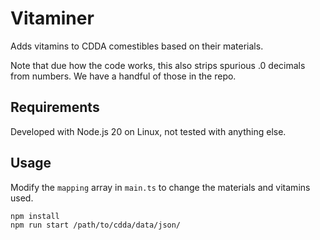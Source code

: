 # Vitaminer

Adds vitamins to CDDA comestibles based on their materials.

Note that due how the code works, this also strips spurious .0 decimals from numbers. We have a handful of those in the repo.

## Requirements

Developed with Node.js 20 on Linux, not tested with anything else.

## Usage

Modify the `mapping` array in `main.ts` to change the materials and vitamins used.

```shell
npm install
npm run start /path/to/cdda/data/json/
```
